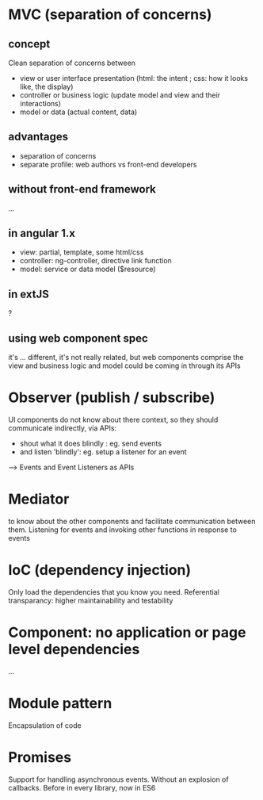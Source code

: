 # MVC (separation of concerns)

## concept

Clean separation of concerns between

* view or user interface presentation (html: the intent ; css: how it looks like, the display)
* controller or business logic (update model and view and their interactions)
* model or data (actual content, data)

## advantages

* separation of concerns
* separate profile: web authors vs front-end developers

## without front-end framework
...

## in angular 1.x

* view: partial, template, some html/css
* controller: ng-controller, directive link function
* model: service or data model ($resource)

## in extJS
?

## using web component spec

it's ... different, it's not really related, but web components comprise the view and business logic and model could be coming in through its APIs


# Observer (publish / subscribe)

UI components do not know about there context, so they should communicate indirectly, via APIs:
- shout what it does blindly : eg. send events
- and listen 'blindly': eg. setup a listener for an event

--> Events and Event Listeners as APIs

# Mediator

to know about the other components and facilitate communication between them. Listening for events and invoking other functions in response to events

# IoC (dependency injection)

Only load the dependencies that you know you need. Referential transparancy: higher maintainability and testability

# Component: no application or page level dependencies

...

# Module pattern

Encapsulation of code

# Promises

Support for handling asynchronous events. Without an explosion of callbacks. Before in every library, now in ES6
